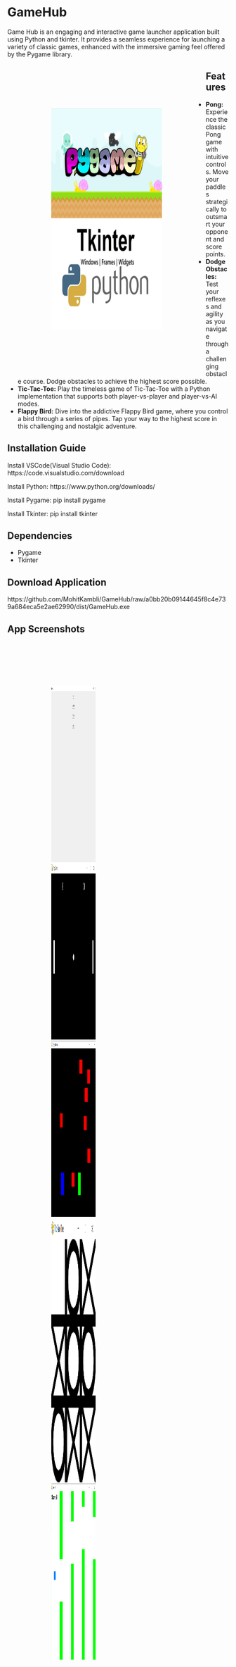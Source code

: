 <h1>GameHub</h1>
<p>Game Hub is an engaging and interactive game launcher application built using Python and tkinter. It provides a seamless experience for launching a variety of classic games, enhanced with the immersive gaming feel offered by the Pygame library.
<div style= "float: left;width: 50%;padding: 100px;">
  <img src="https://github.com/MohitKambli/GameHub/blob/main/Screenshots/SS7.jpg" width=400 height=250>
  <img src="https://github.com/MohitKambli/GameHub/blob/main/Screenshots/SS8.jpg" width=400 height=250>
</div>
<h2>Features</h2>
<ul>
<li><b>Pong:</b> Experience the classic Pong game with intuitive controls. Move your paddles strategically to outsmart your opponent and score points.</li>
<li><b>Dodge Obstacles:</b> Test your reflexes and agility as you navigate through a challenging obstacle course. Dodge obstacles to achieve the highest score possible.</li>
<li><b>Tic-Tac-Toe:</b> Play the timeless game of Tic-Tac-Toe with a Python implementation that supports both player-vs-player and player-vs-AI modes.</li>
<li><b>Flappy Bird:</b> Dive into the addictive Flappy Bird game, where you control a bird through a series of pipes. Tap your way to the highest score in this challenging and nostalgic adventure.</li>
</ul>
</p>

<h2>Installation Guide</h2>
<p>Install VSCode(Visual Studio Code): https://code.visualstudio.com/download</p>
<p>Install Python: https://www.python.org/downloads/</p>
<p>Install Pygame: pip install pygame
<p>Install Tkinter: pip install tkinter
<h2>Dependencies</h2>
<ul>
  <li>Pygame</li>
  <li>Tkinter</li>
</ul>
<h2>Download Application</h2>
<p>https://github.com/MohitKambli/GameHub/raw/a0bb20b09144645f8c4e739a684eca5e2ae62990/dist/GameHub.exe</p>
<h2>App Screenshots</h2>
<div style= "float: left;width: 20%;padding: 100px;">
  <img src="https://github.com/MohitKambli/GameHub/blob/main/Screenshots/SS1.png" width=600 height=400>
  <img src="https://github.com/MohitKambli/GameHub/blob/main/Screenshots/SS2.png" width=600 height=400>
  <img src="https://github.com/MohitKambli/GameHub/blob/main/Screenshots/SS3.png" width=600 height=400>
  <img src="https://github.com/MohitKambli/GameHub/blob/main/Screenshots/SS4.png" width=600 height=600>
  <img src="https://github.com/MohitKambli/GameHub/blob/main/Screenshots/SS5.png" width=600 height=400>
</div>